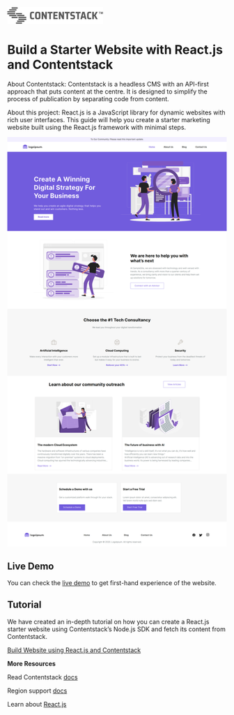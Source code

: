[![Contentstack Logo](/public/contentstack.png)](https://www.contentstack.com/)


# Build a Starter Website with React.js and Contentstack

About Contentstack: Contentstack is a headless CMS with an API-first approach that puts content at the centre. It is designed to simplify the process of publication by separating code from content.

About this project: React.js is a JavaScript library for dynamic websites with rich user interfaces. This guide will help you create a starter marketing website built using the React.js framework with minimal steps.


![contentstack-react-starter-app-vercel-app](/public/starter-app.png)


## Live Demo

You can check the [live demo](https://contentstack-react-starter-app.vercel.app/) to get first-hand experience of the website.


## Tutorial

We have created an in-depth tutorial on how you can create a React.js starter website using Contentstack’s Node.js SDK and fetch its content from Contentstack.

[Build Website using React.js and Contentstack](https://www.contentstack.com/docs/developers/sample-apps/build-a-starter-website-using-react-js-and-contentstack/)


**More Resources**

Read Contentstack [docs](https://www.contentstack.com/docs/)

Region support [docs](https://www.contentstack.com/docs/developers/selecting-region-in-contentstack-starter-apps)

Learn about [React.js](https://reactjs.org/docs/getting-started.html)
